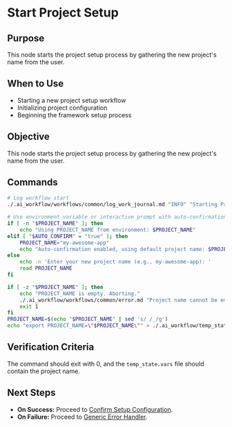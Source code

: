 # Start Project Setup

## Purpose
This node starts the project setup process by gathering the new project's name from the user.

## When to Use
- Starting a new project setup workflow
- Initializing project configuration
- Beginning the framework setup process

## Objective
This node starts the project setup process by gathering the new project's name from the user.

## Commands
```bash
# Log workflow start
./.ai_workflow/workflows/common/log_work_journal.md "INFO" "Starting Project Setup workflow."

# Use environment variable or interactive prompt with auto-confirmation support
if [ -n "$PROJECT_NAME" ]; then
    echo "Using PROJECT_NAME from environment: $PROJECT_NAME"
elif [ "$AUTO_CONFIRM" = "true" ]; then
    PROJECT_NAME="my-awesome-app"
    echo "Auto-confirmation enabled, using default project name: $PROJECT_NAME"
else
    echo -n 'Enter your new project name (e.g., my-awesome-app): '
    read PROJECT_NAME
fi

if [ -z "$PROJECT_NAME" ]; then
    echo "PROJECT_NAME is empty. Aborting."
    ./.ai_workflow/workflows/common/error.md "Project name cannot be empty."
    exit 1
fi
PROJECT_NAME=$(echo "$PROJECT_NAME" | sed 's/ /_/g')
echo "export PROJECT_NAME=\"$PROJECT_NAME\"" > ./.ai_workflow/temp_state.vars
```


## Verification Criteria
The command should exit with 0, and the `temp_state.vars` file should contain the project name.

## Next Steps
- **On Success:** Proceed to [Confirm Setup Configuration](./02_confirm_setup.md).
- **On Failure:** Proceed to [Generic Error Handler](../../common/error.md).
